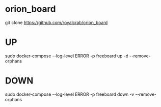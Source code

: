 # orion_board

git clone https://github.com/royalcrab/orion_board

# UP

sudo docker-compose --log-level ERROR -p freeboard up -d --remove-orphans

# DOWN

sudo docker-compose --log-level ERROR -p freeboard down -v --remove-orphans



